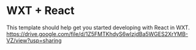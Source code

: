 # WXT + React

This template should help get you started developing with React in WXT.
https://drive.google.com/file/d/1Z5FMTKhdyS6wIzjdBa5WGES2XrYMB-VZ/view?usp=sharing
